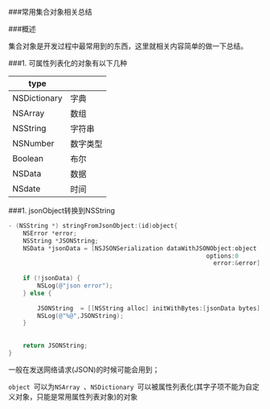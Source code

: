 ###常用集合对象相关总结



###概述

集合对象是开发过程中最常用到的东西，这里就相关内容简单的做一下总结。

###1. 可属性列表化的对象有以下几种

|type||
|---|---|
|NSDictionary|字典|
|NSArray|数组|
|NSString|字符串|
|NSNumber|数字类型|
|Boolean|布尔|
|NSData|数据|
|NSdate|时间|


###1. jsonObject转换到NSString

```objective-c
- (NSString *) stringFromJsonObject:(id)object{
    NSError *error;
    NSString *JSONString;
    NSData *jsonData = [NSJSONSerialization dataWithJSONObject:object
                                                       options:0
                                                         error:&error];
    
    if (!jsonData) {
        NSLog(@"json error");
    } else {
        
        JSONString  = [[NSString alloc] initWithBytes:[jsonData bytes] length:[jsonData length] encoding:NSUTF8StringEncoding];
        NSLog(@"%@",JSONString);
    }
    
    
    return JSONString;
}
```
一般在发送网络请求(JSON)的时候可能会用到；

`object `可以为`NSArray `、`NSDictionary `可以被属性列表化(其字子项不能为自定义对象，只能是常用属性列表对象)的对象
